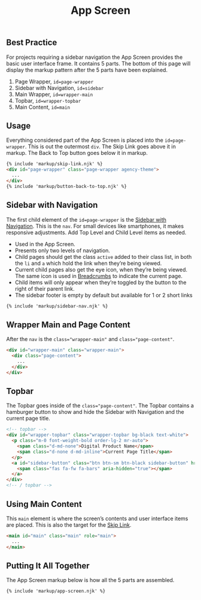 ﻿---
title: App Screen
summary: The App Screen is the container for your digital product. 
tags: basic view, sidenav, topbar
layout: guide
eleventyNavigation:
  key: App Screen
  parent: Components
  order: 20
  excerpt: The App Screen is the container for your digital product. 
  img: /img/illustrations/illus-app-screen.svg
---

## Best Practice

For projects requiring a sidebar navigation the App Screen provides the basic user interface frame. It contains 5 parts. The bottom of this page will display the markup pattern after the 5 parts have been explained.

1. Page Wrapper, `id=page-wrapper`
1. Sidebar with Navigation, `id=sidebar`
1. Main Wrapper, `id=wrapper-main`
1. Topbar, `id=wrapper-topbar`
1. Main Content, `id=main`

## Usage

Everything considered part of the App Screen is placed into the `id=page-wrapper`. This is out the outermost `div`. The Skip Link goes above it in markup. The Back to Top button goes below it in markup.

```html
{% include 'markup/skip-link.njk' %}
<div id="page-wrapper" class="page-wrapper agency-theme">
  ...
</div>
{% include 'markup/button-back-to-top.njk' %}
```

## Sidebar with Navigation

The first child element of the `id=page-wrapper` is the [Sidebar with Navigation](/components/sidebar-nav/). This is the `nav`. For small devices like smartphones, it makes responsive adjustments. Add Top Level and Child Level items as needed.

- Used in the App Screen.
- Presents only two levels of navigation.
- Child pages should get the class `active` added to their class list, in both the `li` and `a` which hold the link when they’re being viewed.
- Current child pages also get the eye icon, <span class="fas fa-eye" aria-hidden="true"></span> when they’re being viewed. The same icon is used in [Breadcrumbs](/components/breadcrumbs) to indicate the current page.
- Child items will only appear when they’re toggled by the button to the right of their parent link.
- The sidebar footer is empty by default but available for 1 or 2 short links

```html
{% include 'markup/sidebar-nav.njk' %}
```

## Wrapper Main and Page Content

After the `nav` is the `class="wrapper-main"` and `class="page-content"`.

```html
<div id="wrapper-main" class="wrapper-main">
  <div class="page-content">
    ...
  </div>
</div>
```

## Topbar

The Topbar goes inside of the `class="page-content"`. The Topbar contains a hamburger button to show and hide the Sidebar with Navigation and the current page title.

```html
<!-- topbar -->
<div id="wrapper-topbar" class="wrapper-topbar bg-black text-white">
  <p class="m-0 font-weight-bold order-lg-2 mr-auto">
    <span class="d-md-none">Digital Product Name</span>
    <span class="d-none d-md-inline">Current Page Title</span>
  </p>
  <a id="sidebar-button" class="btn btn-sm btn-black sidebar-button" href="javascript://" role="button">
    <span class="fas fa-fw fa-bars" aria-hidden="true"></span>
  </a>
</div>
<!-- / topbar -->
```

## Using Main Content

This `main` element is where the screen’s contents and user interface items are placed. This is also the target for the [Skip Link](/accessibility/skip-link/).

```html
<main id="main" class="main" role="main">
  ... 
</main>
```

## Putting It All Together

The App Screen markup below is how all the 5 parts are assembled.

```html
{% include 'markup/app-screen.njk' %}
```
